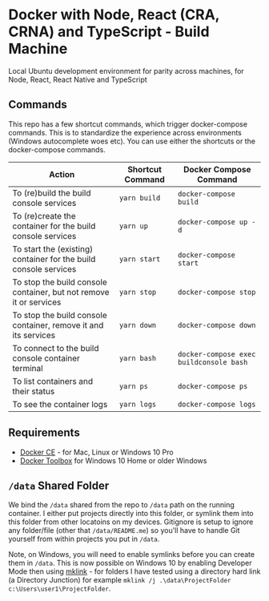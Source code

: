 # Docker with Node, React (CRA, CRNA) and TypeScript - Build Machine

Local Ubuntu development environment for parity across machines, for Node, React, React Native and TypeScript

## Commands

This repo has a few shortcut commands, which trigger docker-compose commands. This is to standardize the experience across environments (Windows autocomplete woes etc). You can use either the shortcuts or the docker-compose commands.

| Action | Shortcut Command | Docker Compose Command |
|--------|------------------|------------------------|
| To (re)build the build console services | `yarn build`| `docker-compose build` |
| To (re)create the container for the build console services | `yarn up` | `docker-compose up -d` |
| To start the (existing) container for the build console services | `yarn start` | `docker-compose start` |
| To stop the build console container, but not remove it or services | `yarn stop` | `docker-compose stop` |
| To stop the build console container, remove it and its services | `yarn down` | `docker-compose down` |
| To connect to the build console container terminal | `yarn bash` | `docker-compose exec buildconsole bash` |
| To list containers and their status | `yarn ps` | `docker-compose ps` |
| To see the container logs | `yarn logs` | `docker-compose logs` |

## Requirements

- [Docker CE](https://docs.docker.com/install/) - for Mac, Linux or Windows 10 Pro
- [Docker Toolbox](https://docs.docker.com/toolbox/overview/) for Windows 10 Home or older Windows

## `/data` Shared Folder

We bind the `/data` shared from the repo to `/data` path on the running container. I either put projects directly into this folder, or symlink them into this folder from other locatoins on my devices. Gitignore is setup to ignore any folder/file (other that `/data/README.me`) so you'll have to handle Git yourself from within projects you put in `/data`.

Note, on Windows, you will need to enable symlinks before you can create them in `/data`. This is now possible on Windows 10 by enabling Developer Mode then using [mklink](https://docs.microsoft.com/en-us/windows-server/administration/windows-commands/mklink) - for folders I have tested using a directory hard link (a Directory Junction) for example `mklink /j .\data\ProjectFolder c:\Users\user1\ProjectFolder`.